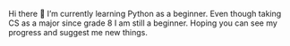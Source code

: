 Hi there 👋
I’m currently learning Python as a beginner.
Even though taking CS as a major since grade 8 I am still a beginner.
Hoping you can see my progress and suggest me new things.
